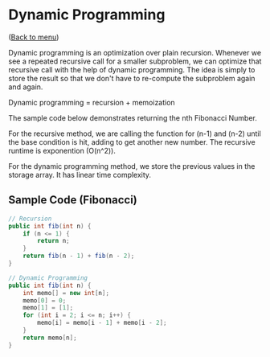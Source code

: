 # Dynamic Programming

([Back to menu](/README.md))

Dynamic programming is an optimization over plain recursion. Whenever we see a repeated recursive call for a smaller subproblem, we can optimize that recursive call with the help of dynamic programming. The idea is simply to store the result so that we don't have to re-compute the subproblem again and again.

Dynamic programming = recursion + memoization

The sample code below demonstrates returning the nth Fibonacci Number.

For the recursive method, we are calling the function for (n-1) and (n-2) until the base condition is hit, adding to get another new number. The recursive runtime is exponention (O(n^2)).

For the dynamic programming method, we store the previous values in the storage array. It has linear time complexity.

## Sample Code (Fibonacci)

```java
// Recursion
public int fib(int n) {
    if (n <= 1) {
        return n;
    }
    return fib(n - 1) + fib(n - 2);
}

// Dynamic Programming
public int fib(int n) {
    int memo[] = new int[n];
    memo[0] = 0;
    memo[1] = [1];
    for (int i = 2; i <= n; i++) {
        memo[i] = memo[i - 1] + memo[i - 2];
    }
    return memo[n];
}
```

